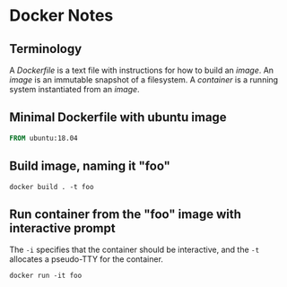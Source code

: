 # Docker Notes

## Terminology

A _Dockerfile_ is a text file with instructions for how to build an _image_.
An _image_ is an immutable snapshot of a filesystem.
A _container_ is a running system instantiated from an _image_.

## Minimal Dockerfile with ubuntu image

```Dockerfile
FROM ubuntu:18.04
```

## Build image, naming it "foo"
```
docker build . -t foo
```

## Run container from the "foo" image with interactive prompt
The `-i` specifies that the container should be interactive, and the `-t` allocates a pseudo-TTY for the container.
```
docker run -it foo
```